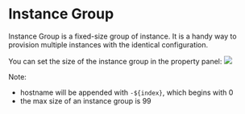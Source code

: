 # Instance Group

Instance Group is a fixed-size group of instance. It is a handy way to provision multiple instances with the identical configuration.

You can set the size of the instance group in the property panel:
![](https://raw.githubusercontent.com/VisualOps/book-image/master/ide_instance_group.png)

Note:
- hostname will be appended with `-${index}`, which begins with 0
- the max size of an instance group is 99
